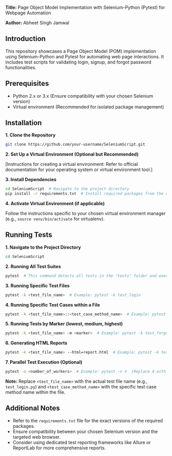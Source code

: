 **Title:** Page Object Model Implementation with Selenium-Python (Pytest) for Webpage Automation

**Author:** Abheet Singh Jamwal

## Introduction

This repository showcases a Page Object Model (POM) implementation using Selenium-Python and Pytest for automating web page interactions. It includes test scripts for validating login, signup, and forgot password functionalities.

## Prerequisites

* Python 2.x or 3.x (Ensure compatibility with your chosen Selenium version)
* Virtual environment (Recommended for isolated package management)

## Installation

**1. Clone the Repository**

```bash
git clone https://github.com/your-username/SeleniumScript.git
```

**2. Set Up a Virtual Environment (Optional but Recommended)**

[Instructions for creating a virtual environment: Refer to official documentation for your operating system or virtual environment tool.]

**3. Install Dependencies**

```bash
cd SeleniumScript  # Navigate to the project directory
pip install -r requirements.txt  # Install required packages from the requirements file
```

**4. Activate Virtual Environment (if applicable)**

Follow the instructions specific to your chosen virtual environment manager (e.g., `source venv/bin/activate` for virtualenv).

## Running Tests

**1. Navigate to the Project Directory**

```bash
cd SeleniumScript
```

**2. Running All Test Suites**

```bash
pytest  # This command detects all tests in the "tests" folder and executes them
```

**3. Running Specific Test Files**

```bash
pytest -k <test_file_name>  # Example: pytest -k test_login
```

**4. Running Specific Test Cases within a File**

```bash
pytest -k <test_file_name>::<test_case_method_name>  # Example: pytest -k test_signup::test_valid_signup
```

**5. Running Tests by Marker (lowest, medium, highest)**

```bash
pytest -k <test_file_name> -m <marker>  # Example: pytest -k test_forgot_password -m lowest
```

**6. Generating HTML Reports**

```bash
pytest -k <test_file_name> --html=report.html  # Example: pytest -k test_login --html=login_report.html
```

**7. Parallel Test Execution (Optional)**

```bash
pytest -n <number_of_workers>  # Example: pytest -n 4  (Replace 4 with the desired number of worker processes)
```

**Note:** Replace `<test_file_name>` with the actual test file name (e.g., `test_login.py`) and `<test_case_method_name>` with the specific test case method name within the file.

## Additional Notes

* Refer to the `requirements.txt` file for the exact versions of the required packages.
* Ensure compatibility between your chosen Selenium version and the targeted web browser.
* Consider using dedicated test reporting frameworks like Allure or ReportLab for more comprehensive reports.
